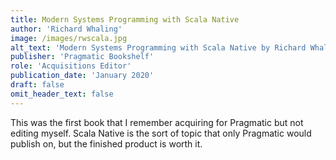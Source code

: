 ```yaml
---
title: Modern Systems Programming with Scala Native
author: 'Richard Whaling'
image: /images/rwscala.jpg
alt_text: 'Modern Systems Programming with Scala Native by Richard Whaling'
publisher: 'Pragmatic Bookshelf'
role: 'Acquisitions Editor'
publication_date: 'January 2020'
draft: false
omit_header_text: false
---
```

This was the first book that I remember acquiring for Pragmatic but not editing myself. Scala Native is the sort of topic that only Pragmatic would publish on, but the finished product is worth it.
